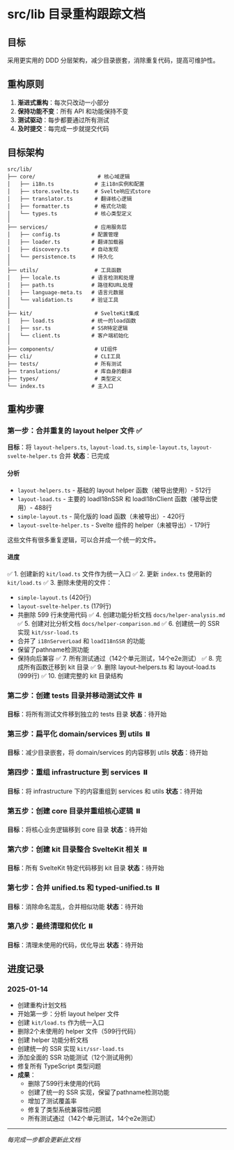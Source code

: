 # src/lib 目录重构跟踪文档

## 目标

采用更实用的 DDD 分层架构，减少目录嵌套，消除重复代码，提高可维护性。

## 重构原则

1. **渐进式重构**：每次只改动一小部分
2. **保持功能不变**：所有 API 和功能保持不变
3. **测试驱动**：每步都要通过所有测试
4. **及时提交**：每完成一步就提交代码

## 目标架构

```
src/lib/
├── core/                    # 核心域逻辑
│   ├── i18n.ts             # 主i18n实例和配置
│   ├── store.svelte.ts     # Svelte响应式store
│   ├── translator.ts       # 翻译核心逻辑
│   ├── formatter.ts        # 格式化功能
│   └── types.ts            # 核心类型定义
│
├── services/               # 应用服务层
│   ├── config.ts          # 配置管理
│   ├── loader.ts          # 翻译加载器
│   ├── discovery.ts       # 自动发现
│   └── persistence.ts     # 持久化
│
├── utils/                  # 工具函数
│   ├── locale.ts          # 语言检测和处理
│   ├── path.ts            # 路径和URL处理
│   ├── language-meta.ts   # 语言元数据
│   └── validation.ts      # 验证工具
│
├── kit/                    # SvelteKit集成
│   ├── load.ts            # 统一的load函数
│   ├── ssr.ts             # SSR特定逻辑
│   └── client.ts          # 客户端初始化
│
├── components/             # UI组件
├── cli/                    # CLI工具
├── tests/                  # 所有测试
├── translations/           # 库自身的翻译
├── types/                  # 类型定义
└── index.ts               # 主入口
```

## 重构步骤

### 第一步：合并重复的 layout helper 文件 ✅

**目标**：将 `layout-helpers.ts`, `layout-load.ts`, `simple-layout.ts`, `layout-svelte-helper.ts` 合并
**状态**：已完成

#### 分析

- `layout-helpers.ts` - 基础的 layout helper 函数（被导出使用）- 512行
- `layout-load.ts` - 主要的 loadI18nSSR 和 loadI18nClient 函数（被导出使用）- 488行
- `simple-layout.ts` - 简化版的 load 函数（未被导出）- 420行
- `layout-svelte-helper.ts` - Svelte 组件的 helper（未被导出）- 179行

这些文件有很多重复逻辑，可以合并成一个统一的文件。

#### 进度

✅ 1. 创建新的 `kit/load.ts` 文件作为统一入口
✅ 2. 更新 `index.ts` 使用新的 `kit/load.ts`
✅ 3. 删除未使用的文件：

- `simple-layout.ts` (420行)
- `layout-svelte-helper.ts` (179行)
- 共删除 599 行未使用代码
  ✅ 4. 创建功能分析文档 `docs/helper-analysis.md`
  ✅ 5. 创建对比分析文档 `docs/helper-comparison.md`
  ✅ 6. 创建统一的 SSR 实现 `kit/ssr-load.ts`
- 合并了 `i18nServerLoad` 和 `loadI18nSSR` 的功能
- 保留了pathname检测功能
- 保持向后兼容
  ✅ 7. 所有测试通过（142个单元测试，14个e2e测试）
  ✅ 8. 完成所有函数迁移到 kit 目录
  ✅ 9. 删除 layout-helpers.ts 和 layout-load.ts (999行)
  ✅ 10. 创建完整的 kit 目录结构

### 第二步：创建 tests 目录并移动测试文件 ⏸️

**目标**：将所有测试文件移到独立的 tests 目录
**状态**：待开始

### 第三步：扁平化 domain/services 到 utils ⏸️

**目标**：减少目录嵌套，将 domain/services 的内容移到 utils
**状态**：待开始

### 第四步：重组 infrastructure 到 services ⏸️

**目标**：将 infrastructure 下的内容重组到 services 和 utils
**状态**：待开始

### 第五步：创建 core 目录并重组核心逻辑 ⏸️

**目标**：将核心业务逻辑移到 core 目录
**状态**：待开始

### 第六步：创建 kit 目录整合 SvelteKit 相关 ⏸️

**目标**：所有 SvelteKit 特定代码移到 kit 目录
**状态**：待开始

### 第七步：合并 unified.ts 和 typed-unified.ts ⏸️

**目标**：消除命名混乱，合并相似功能
**状态**：待开始

### 第八步：最终清理和优化 ⏸️

**目标**：清理未使用的代码，优化导出
**状态**：待开始

## 进度记录

### 2025-01-14

- 创建重构计划文档
- 开始第一步：分析 layout helper 文件
- 创建 `kit/load.ts` 作为统一入口
- 删除2个未使用的 helper 文件（599行代码）
- 创建 helper 功能分析文档
- 创建统一的 SSR 实现 `kit/ssr-load.ts`
- 添加全面的 SSR 功能测试（12个测试用例）
- 修复所有 TypeScript 类型问题
- **成果**：
  - 删除了599行未使用的代码
  - 创建了统一的 SSR 实现，保留了pathname检测功能
  - 增加了测试覆盖率
  - 修复了类型系统兼容性问题
  - 所有测试通过（142个单元测试，14个e2e测试）

---

_每完成一步都会更新此文档_
